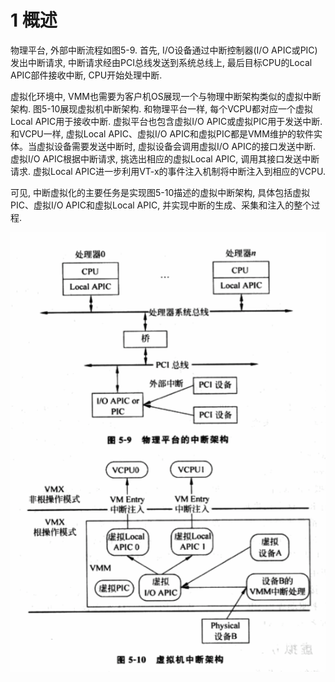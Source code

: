 # 1 概述

物理平台, 外部中断流程如图5\-9. 首先, I/O设备通过中断控制器(I/O APIC或PIC)发出中断请求, 中断请求经由PCI总线发送到系统总线上, 最后目标CPU的Local APIC部件接收中断, CPU开始处理中断.

虚拟化环境中, VMM也需要为客户机OS展现一个与物理中断架构类似的虚拟中断架构. 图5\-10展现虚拟机中断架构. 和物理平台一样, 每个VCPU都对应一个虚拟Local APIC用于接收中断. 虚拟平台也包含虚拟I/O APIC或虚拟PIC用于发送中断. 和VCPU一样, 虚拟Local APIC、虚拟I/O APIC和虚拟PIC都是VMM维护的软件实体。当虚拟设备需要发送中断时, 虚拟设备会调用虚拟I/O APIC的接口发送中断. 虚拟I/O APIC根据中断请求, 挑选出相应的虚拟Local APIC, 调用其接口发送中断请求. 虚拟Local APIC进一步利用VT\-x的事件注入机制将中断注入到相应的VCPU.

可见, 中断虚拟化的主要任务是实现图5\-10描述的虚拟中断架构, 具体包括虚拟PIC、虚拟I/O APIC和虚拟Local APIC, 并实现中断的生成、采集和注入的整个过程.

![config](./images/17.png)

